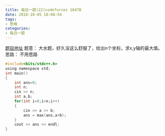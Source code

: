 ```yaml
---
title: 每日一题(22)codeforces 1047B
date: 2018-10-05 18:08:54
tags:
- 思维
categories:
- 每日一题
---
```

[题目地址](http://codeforces.com/contest/1047/problem/B)
题意：
大水题，好久没这么舒服了，给出n个坐标，求x,y轴的最大值。
思路：
不用思路
```C
#include<bits/stdc++.h>
using namespace std;
int main()
{
	int ans=0;
	int n;
	cin >> n;
	int a,b;
	for(int i=0;i<n;i++)
	{
		cin >> a >> b;
		ans = max(ans,a+b);
	}	
	cout << ans << endl;
} 
```
